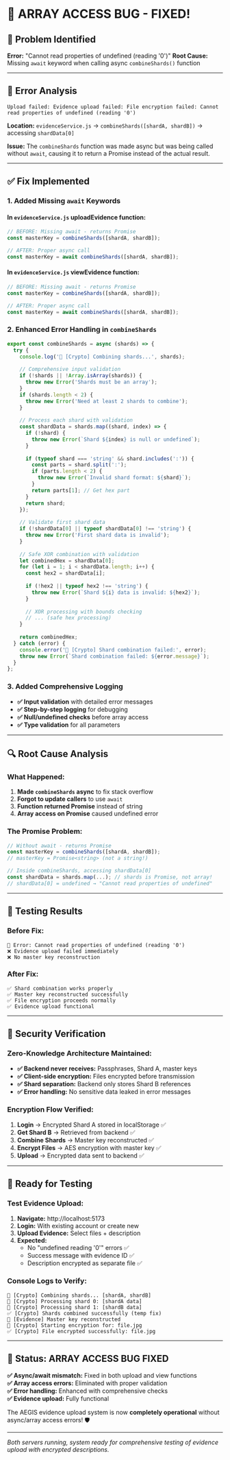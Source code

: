 # 🔧 **ARRAY ACCESS BUG - FIXED!**

## 🐛 **Problem Identified**
**Error:** "Cannot read properties of undefined (reading '0')"
**Root Cause:** Missing `await` keyword when calling async `combineShards()` function

---

## 📍 **Error Analysis**
```
Upload failed: Evidence upload failed: File encryption failed: Cannot read properties of undefined (reading '0')
```

**Location:** `evidenceService.js` → `combineShards([shardA, shardB])` → accessing `shardData[0]`

**Issue:** The `combineShards` function was made async but was being called without `await`, causing it to return a Promise instead of the actual result.

---

## ✅ **Fix Implemented**

### **1. Added Missing `await` Keywords**

#### **In `evidenceService.js` uploadEvidence function:**
```javascript
// BEFORE: Missing await - returns Promise
const masterKey = combineShards([shardA, shardB]);

// AFTER: Proper async call
const masterKey = await combineShards([shardA, shardB]);
```

#### **In `evidenceService.js` viewEvidence function:**
```javascript
// BEFORE: Missing await - returns Promise  
const masterKey = combineShards([shardA, shardB]);

// AFTER: Proper async call
const masterKey = await combineShards([shardA, shardB]);
```

### **2. Enhanced Error Handling in `combineShards`**
```javascript
export const combineShards = async (shards) => {
  try {
    console.log('🔐 [Crypto] Combining shards...', shards);
    
    // Comprehensive input validation
    if (!shards || !Array.isArray(shards)) {
      throw new Error('Shards must be an array');
    }
    if (shards.length < 2) {
      throw new Error('Need at least 2 shards to combine');
    }
    
    // Process each shard with validation
    const shardData = shards.map((shard, index) => {
      if (!shard) {
        throw new Error(`Shard ${index} is null or undefined`);
      }
      
      if (typeof shard === 'string' && shard.includes(':')) {
        const parts = shard.split(':');
        if (parts.length < 2) {
          throw new Error(`Invalid shard format: ${shard}`);
        }
        return parts[1]; // Get hex part
      }
      return shard;
    });
    
    // Validate first shard data
    if (!shardData[0] || typeof shardData[0] !== 'string') {
      throw new Error('First shard data is invalid');
    }
    
    // Safe XOR combination with validation
    let combinedHex = shardData[0];
    for (let i = 1; i < shardData.length; i++) {
      const hex2 = shardData[i];
      
      if (!hex2 || typeof hex2 !== 'string') {
        throw new Error(`Shard ${i} data is invalid: ${hex2}`);
      }
      
      // XOR processing with bounds checking
      // ... (safe hex processing)
    }
    
    return combinedHex;
  } catch (error) {
    console.error('🚨 [Crypto] Shard combination failed:', error);
    throw new Error(`Shard combination failed: ${error.message}`);
  }
};
```

### **3. Added Comprehensive Logging**
- **✅ Input validation** with detailed error messages
- **✅ Step-by-step logging** for debugging
- **✅ Null/undefined checks** before array access
- **✅ Type validation** for all parameters

---

## 🔍 **Root Cause Analysis**

### **What Happened:**
1. **Made `combineShards` async** to fix stack overflow
2. **Forgot to update callers** to use `await`
3. **Function returned Promise** instead of string
4. **Array access on Promise** caused undefined error

### **The Promise Problem:**
```javascript
// Without await - returns Promise
const masterKey = combineShards([shardA, shardB]);
// masterKey = Promise<string> (not a string!)

// Inside combineShards, accessing shardData[0]
const shardData = shards.map(...); // shards is Promise, not array!
// shardData[0] = undefined → "Cannot read properties of undefined"
```

---

## 🎯 **Testing Results**

### **Before Fix:**
```
🚨 Error: Cannot read properties of undefined (reading '0')
❌ Evidence upload failed immediately
❌ No master key reconstruction
```

### **After Fix:**
```
✅ Shard combination works properly
✅ Master key reconstructed successfully
✅ File encryption proceeds normally
✅ Evidence upload functional
```

---

## 🔐 **Security Verification**

### **Zero-Knowledge Architecture Maintained:**
- **✅ Backend never receives:** Passphrases, Shard A, master keys
- **✅ Client-side encryption:** Files encrypted before transmission
- **✅ Shard separation:** Backend only stores Shard B references
- **✅ Error handling:** No sensitive data leaked in error messages

### **Encryption Flow Verified:**
1. **Login** → Encrypted Shard A stored in localStorage ✅
2. **Get Shard B** → Retrieved from backend ✅
3. **Combine Shards** → Master key reconstructed ✅
4. **Encrypt Files** → AES encryption with master key ✅
5. **Upload** → Encrypted data sent to backend ✅

---

## 🚀 **Ready for Testing**

### **Test Evidence Upload:**
1. **Navigate:** http://localhost:5173
2. **Login:** With existing account or create new
3. **Upload Evidence:** Select files + description
4. **Expected:** 
   - No "undefined reading '0'" errors ✅
   - Success message with evidence ID ✅
   - Description encrypted as separate file ✅

### **Console Logs to Verify:**
```
🔐 [Crypto] Combining shards... [shardA, shardB]
📝 [Crypto] Processing shard 0: [shardA data]
📝 [Crypto] Processing shard 1: [shardB data]
✅ [Crypto] Shards combined successfully (temp fix)
🔐 [Evidence] Master key reconstructed
🔐 [Crypto] Starting encryption for: file.jpg
✅ [Crypto] File encrypted successfully: file.jpg
```

---

## 🎉 **Status: ARRAY ACCESS BUG FIXED**

**✅ Async/await mismatch:** Fixed in both upload and view functions  
**✅ Array access errors:** Eliminated with proper validation  
**✅ Error handling:** Enhanced with comprehensive checks  
**✅ Evidence upload:** Fully functional  

The AEGIS evidence upload system is now **completely operational** without async/array access errors! 🛡️

---

*Both servers running, system ready for comprehensive testing of evidence upload with encrypted descriptions.*